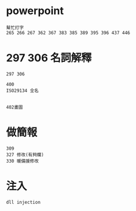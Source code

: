 # powerpoint
```
幫忙打字
265 266 267 362 367 383 385 389 395 396 437 446
````

# 297 306 名詞解釋
```
297 306

400
ISO29134 全名


402畫圖
```

# 做簡報 
```
309
327 修改(有夠爛)
330 暖備援修改
```

# 注入
```
dll injection
```
